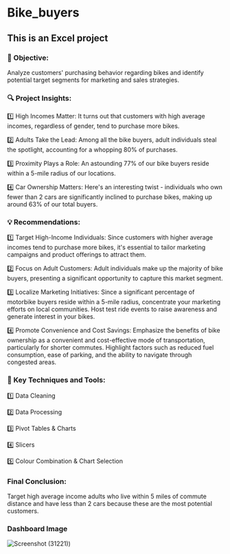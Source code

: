 # Bike_buyers
## This is an Excel project

### 🎯 Objective:  
Analyze customers' purchasing behavior regarding bikes and identify potential target segments for marketing and sales strategies.

### 🔍 Project Insights:

1️⃣ High Incomes Matter: It turns out that customers with high average incomes, regardless of gender, tend to purchase more bikes.

2️⃣ Adults Take the Lead: Among all the bike buyers, adult individuals steal the spotlight, accounting for a whopping 80% of purchases.

3️⃣ Proximity Plays a Role: An astounding 77% of our bike buyers reside within a 5-mile radius of our locations.

4️⃣ Car Ownership Matters: Here's an interesting twist - individuals who own fewer than 2 cars are significantly inclined to purchase bikes, making up around 63% of our total buyers.

### 💡 Recommendations:

1️⃣ Target High-Income Individuals: Since customers with higher average incomes tend to purchase more bikes, it's essential to tailor marketing campaigns and product offerings to attract them.

2️⃣ Focus on Adult Customers: Adult individuals make up the majority of bike buyers, presenting a significant opportunity to capture this market segment.

3️⃣ Localize Marketing Initiatives: Since a significant percentage of motorbike buyers reside within a 5-mile radius, concentrate your marketing efforts on local communities. Host test ride events to raise awareness and generate interest in your bikes.

4️⃣ Promote Convenience and Cost Savings: Emphasize the benefits of bike ownership as a convenient and cost-effective mode of transportation, particularly for shorter commutes. Highlight factors such as reduced fuel consumption, ease of parking, and the ability to navigate through congested areas.

### 🔑 Key Techniques and Tools:

1️⃣ Data Cleaning

2️⃣ Data Processing

3️⃣ Pivot Tables & Charts

4️⃣ Slicers

5️⃣ Colour Combination & Chart Selection

### Final Conclusion:
Target high average income adults who live within 5 miles of commute distance and have less than 2 cars because these are the most potential customers.

### Dashboard Image
![Screenshot (31221)](https://github-production-user-asset-6210df.s3.amazonaws.com/131526402/251686858-f609248d-81bd-44b7-aa3c-0ac4cad74e14.png))

